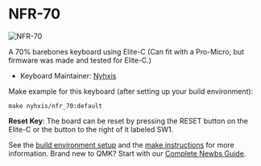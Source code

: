 # NFR-70

![NFR-70](https://i.imgur.com/7jeesq6h.jpg)

A 70% barebones keyboard using Elite-C (Can fit with a Pro-Micro, but firmware was made and tested for Elite-C.)

* Keyboard Maintainer: [Nyhxis](https://github.com/Nyhxis)

Make example for this keyboard (after setting up your build environment):

    make nyhxis/nfr_70:default

**Reset Key**: The board can be reset by pressing the RESET button on the Elite-C or the button to the right of it labeled SW1. 

See the [build environment setup](https://docs.qmk.fm/#/getting_started_build_tools) and the [make instructions](https://docs.qmk.fm/#/getting_started_make_guide) for more information. Brand new to QMK? Start with our [Complete Newbs Guide](https://docs.qmk.fm/#/newbs).
